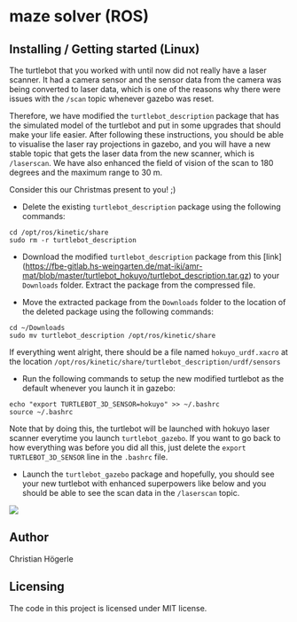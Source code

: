 # maze solver (ROS)




## Installing / Getting started (Linux)

The turtlebot that you worked with until now did not really have a laser scanner. It had a camera sensor and the sensor data from the camera was being converted to laser data, which is one of the
reasons why there were issues with the `/scan` topic whenever gazebo was reset.

Therefore, we have modified the `turtlebot_description` package that has the simulated model of the turtlebot and put in some upgrades that should make your life easier. After following these
instructions, you should be able to visualise the laser ray projections in gazebo, and you will have a new stable topic that gets the laser data from the new scanner, which is `/laserscan`. We
have also enhanced the field of vision of the scan to 180 degrees and the maximum range to 30 m.

Consider this our Christmas present to you! ;)

* Delete the existing `turtlebot_description` package using the following commands:
```
cd /opt/ros/kinetic/share
sudo rm -r turtlebot_description
```

* Download the modified `turtlebot_description` package from this [link] (https://fbe-gitlab.hs-weingarten.de/mat-iki/amr-mat/blob/master/turtlebot_hokuyo/turtlebot_description.tar.gz) to your `Downloads`
folder. Extract the package from the compressed file.

* Move the extracted package from the `Downloads` folder to the location of the deleted package using the following commands:
```
cd ~/Downloads
sudo mv turtlebot_description /opt/ros/kinetic/share
```
If everything went alright, there should be a file named `hokuyo_urdf.xacro` at the location `/opt/ros/kinetic/share/turtlebot_description/urdf/sensors`

* Run the following commands to setup the new modified turtlebot as the default whenever you launch it in gazebo:
```
echo "export TURTLEBOT_3D_SENSOR=hokuyo" >> ~/.bashrc
source ~/.bashrc
```
Note that by doing this, the turtlebot will be launched with hokuyo laser scanner everytime you launch `turtlebot_gazebo`. If you want to go back to how everything was before you did all this, just delete
the `export TURTLEBOT_3D_SENSOR` line in the `.bashrc` file.

* Launch the `turtlebot_gazebo` package and hopefully, you should see your new turtlebot with enhanced superpowers like below and you should be able to see the scan data in the `/laserscan` topic.


![](https://fbe-gitlab.hs-weingarten.de/mat-iki/amr-mat/raw/master/.img/turtlebot_hokuyo.png)


## Author
Christian Högerle

## Licensing
The code in this project is licensed under MIT license.
